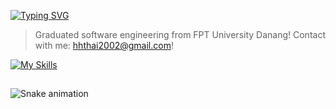[![Typing SVG](https://readme-typing-svg.demolab.com?font=IBM+Plex+Mono&weight=500&size=30&duration=6000&pause=1000&color=F7F7F7&width=435&lines=About+Me%3A)](https://git.io/typing-svg)
> Graduated software engineering from FPT University Danang!
> Contact with me: hhthai2002@gmail.com!

[![My Skills](https://skillicons.dev/icons?i=java,dotnet,html,css,js,spring,react,azure,figma&theme=dark)](https://skillicons.dev)
##
![Snake animation](https://github.com/eagrundy/eagrundy/blob/output/github-contribution-grid-snake.svg)
